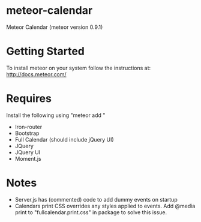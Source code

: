 meteor-calendar
===============

Meteor Calendar (meteor version 0.9.1)

Getting Started
===============

To install meteor on your system follow the instructions at: http://docs.meteor.com/

Requires
===============

Install the following using "meteor add <package name>"

- Iron-router
- Bootstrap
- Full Calendar (should include jQuery UI)
- JQuery
- JQuery UI
- Moment.js

Notes
===============
- Server.js has (commented) code to add dummy events on startup
- Calendars print CSS overrides any styles applied to events. Add @media print to "fullcalendar.print.css" in package to solve this issue. 



